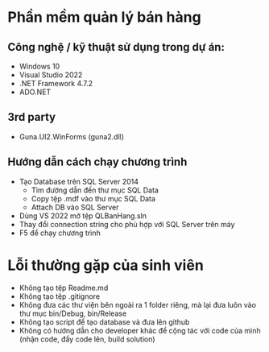 # Phần mềm quản lý bán hàng
## Công nghệ / kỹ thuật sử dụng trong dự án:
+ Windows 10
+ Visual Studio 2022
+ .NET Framework 4.7.2
+ ADO.NET

## 3rd party
+ Guna.UI2.WinForms (guna2.dll)

## Hướng dẫn cách chạy chương trình
+ Tạo Database trên SQL Server 2014
  + Tìm đường dẫn đến thư mục SQL Data
  + Copy tệp .mdf vào thư mục SQL Data
  + Attach DB vào SQL Server
+ Dùng VS 2022 mở tệp QLBanHang.sln
+ Thay đổi connection string cho phù hợp với SQL Server trên máy
+ F5 để chạy chương trình

# Lỗi thường gặp của sinh viên
+ Không tạo tệp Readme.md
+ Không tạo tệp .gitignore
+ Không đưa các thư viện bên ngoài ra 1 folder riêng, mà lại đưa luôn vào thư mục bin/Debug, bin/Release
+ Không tạo script để tạo database và đưa lên github
+ Không có hướng dẫn cho developer khác để cộng tác với code của mình (nhận code, đẩy code lên, build solution)
